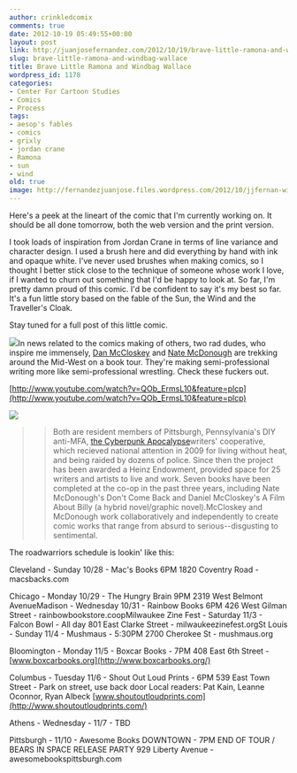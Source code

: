 ```yaml
---
author: crinkledcomix
comments: true
date: 2012-10-19 05:49:55+00:00
layout: post
link: http://juanjosefernandez.com/2012/10/19/brave-little-ramona-and-windbag-wallace/
slug: brave-little-ramona-and-windbag-wallace
title: Brave Little Ramona and Windbag Wallace
wordpress_id: 1178
categories:
- Center For Cartoon Studies
- Comics
- Process
tags:
- aesop's fables
- comics
- grixly
- jordan crane
- Ramona
- sun
- wind
old: true
image: http://fernandezjuanjose.files.wordpress.com/2012/10/jjfernan-windy-page.jpg
---
```


Here's a peek at the lineart of the comic that I'm currently working on. It should be all done tomorrow, both the web version and the print version.

I took loads of inspiration from Jordan Crane in terms of line variance and character design. I used a brush here and did everything by hand with ink and opaque white. I've never used brushes when making comics, so I thought I better stick close to the technique of someone whose work I love, if I wanted to churn out something that I'd be happy to look at. So far, I'm pretty damn proud of this comic. I'd be confident to say it's my best so far. It's a fun little story based on the fable of the Sun, the Wind and the Traveller's Cloak.

Stay tuned for a full post of this little comic.

[![](http://fernandezjuanjose.files.wordpress.com/2012/10/jjfernan-windy-page.jpg)](http://fernandezjuanjose.files.wordpress.com/2012/10/jjfernan-windy-page.jpg)In news related to the comics making of others, two rad dudes, who inspire me immensely, [Dan McCloskey](danielmccloskey.com) and [Nate McDonough](grixly.tumblr.com) are trekking around the Mid-West on a book tour. They're making semi-professional writing more like semi-professional wrestling. Check these fuckers out.

[http://www.youtube.com/watch?v=QOb_ErmsL10&feature=plcp](http://www.youtube.com/watch?v=QOb_ErmsL10&feature=plcp)

[![](http://fernandezjuanjose.files.wordpress.com/2012/10/tumblr_macjwcjocp1r8rr8io1_1280.jpg)](http://fernandezjuanjose.files.wordpress.com/2012/10/tumblr_macjwcjocp1r8rr8io1_1280.jpg)


<blockquote>

> 
> Both are resident members of Pittsburgh, Pennsylvania's DIY anti-MFA, [the Cyberpunk Apocalypse](http://thecyberpunkapocalypse.tumblr.com/)writers' cooperative, which recieved national attention in 2009 for living without heat, and being raided by dozens of police. Since then the project has been awarded a Heinz Endowment, provided space for 25 writers and artists to live and work. Seven books have been completed at the co-op in the past three years, including Nate McDonough's Don't Come Back and Daniel McCloskey's A Film About Billy (a hybrid novel/graphic novel).McCloskey and McDonough work collaboratively and independently to create comic works that range from absurd to serious--disgusting to sentimental.
> 
> 

> 
> </blockquote>




The roadwarriors schedule is lookin' like this:




Cleveland - Sunday 10/28 - Mac's Books 6PM
1820 Coventry Road - macsbacks.com


Chicago - Monday 10/29 - The Hungry Brain 9PM
2319 West Belmont AvenueMadison - Wednesday 10/31 - Rainbow Books 6PM
426 West Gilman Street - rainbowbookstore.coopMilwaukee Zine Fest - Saturday 11/3 - Falcon Bowl - All day
801 East Clarke Street - milwaukeezinefest.orgSt Louis - Sunday 11/4 - Mushmaus - 5:30PM
2700 Cherokee St - mushmaus.org

Bloomington - Monday 11/5 - Boxcar Books - 7PM
408 East 6th Street - [www.boxcarbooks.org](http://www.boxcarbooks.org/)

Columbus - Tuesday 11/6 - Shout Out Loud Prints - 6PM
539 East Town Street - Park on street, use back door
Local readers: Pat Kain, Leanne Oconnor, Ryan Albeck
[www.shoutoutloudprints.com](http://www.shoutoutloudprints.com/)

Athens - Wednesday - 11/7 - TBD

Pittsburgh - 11/10 - Awesome Books DOWNTOWN - 7PM
END OF TOUR / BEARS IN SPACE RELEASE PARTY
929 Liberty Avenue - awesomebookspittsburgh.com





